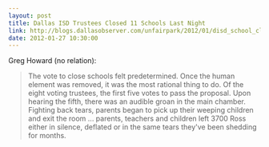 ```yaml
---
layout: post
title: Dallas ISD Trustees Closed 11 Schools Last Night
link: http://blogs.dallasobserver.com/unfairpark/2012/01/disd_school_closings.php
date: 2012-01-27 10:30:00
---
```


Greg Howard (no relation):
> The vote to close schools felt predetermined. Once the human element
> was removed, it was the most rational thing to do. Of the eight voting
> trustees, the first five votes to pass the proposal. Upon hearing the
> fifth, there was an audible groan in the main chamber. Fighting back
> tears, parents began to pick up their weeping children and exit the
> room ... parents, teachers and children left 3700 Ross either in
> silence, deflated or in the same tears they've been shedding for
> months.

